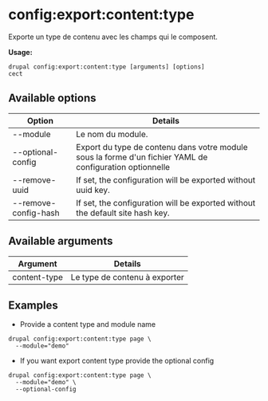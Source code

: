 # config:export:content:type
Exporte un type de contenu avec les champs qui le composent.

**Usage:**
```
drupal config:export:content:type [arguments] [options]
cect
```

## Available options
Option | Details
-------|-------------
--module | Le nom du module.
--optional-config | Export du type de contenu dans votre module sous la forme d'un fichier YAML de configuration optionnelle
--remove-uuid | If set, the configuration will be exported without uuid key.
--remove-config-hash | If set, the configuration will be exported without the default site hash key.

## Available arguments
Argument | Details
---------|-------------
content-type | Le type de contenu à exporter

## Examples
* Provide a content type  and module name
```
drupal config:export:content:type page \
  --module="demo"
```
* If you want export content type provide the optional config
```
drupal config:export:content:type page \
  --module="demo" \
  --optional-config
```
